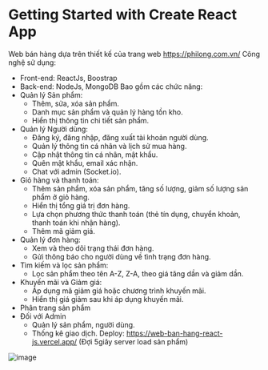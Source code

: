 # Getting Started with Create React App

Web bán hàng dựa trên thiết kế của trang web https://philong.com.vn/
Công nghệ sử dụng: 
 + Front-end: ReactJs, Boostrap
 + Back-end: NodeJs, MongoDB
Bao gồm các chức năng:
 + Quản lý Sản phẩm:​
    - Thêm, sửa, xóa sản phẩm.​
    - Danh mục sản phẩm và quản lý hàng tồn kho.​
    - Hiển thị thông tin chi tiết sản phẩm.
+ Quản lý Người dùng:
     - Đăng ký, đăng nhập, đăng xuất tài khoản người dùng.​
     - Quản lý thông tin cá nhân và lịch sử mua hàng.​
     - Cập nhật thông tin cá nhân, mật khẩu.
     - Quên mật khẩu, email xác nhận.
     - Chat với admin (Socket.io).
+ Giỏ hàng và thanh toán:​
     - Thêm sản phẩm, xóa sản phẩm, tăng số lượng, giảm số lượng sản phẩm ở giỏ hàng.
     - Hiển thị tổng giá trị đơn hàng.​
     - Lựa chọn phương thức thanh toán (thẻ tín dụng, chuyển khoản, thanh toán khi nhận hàng).
     - Thêm mã giảm giá.
+ Quản lý đơn hàng:
     - Xem và theo dõi trạng thái đơn hàng.​
     - Gửi thông báo cho người dùng về tình trạng đơn hàng.
+ Tìm kiếm và lọc sản phẩm:
     - Lọc sản phẩm theo tên A-Z, Z-A, theo giá tăng dần và giảm dần.
+ Khuyến mãi và Giảm giá:
     - Áp dụng mã giảm giá hoặc chương trình khuyến mãi.
     - Hiển thị giá giảm sau khi áp dụng khuyến mãi.
+ Phân trang sản phẩm
+ Đối với Admin
     - Quản lý sản phẩm, người dùng.
     - Thống kê giao dịch.
Deploy: https://web-ban-hang-react-js.vercel.app/
(Đợi 5giây server load sản phẩm)

![image](https://github.com/user-attachments/assets/aa099526-4e7d-427d-86db-581e3bd4a50f)


